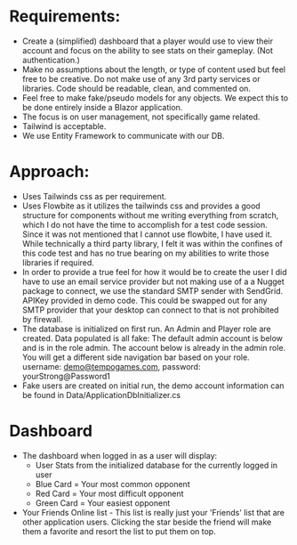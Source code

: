# Requirements:

- Create a (simplified) dashboard that a player would use to view their account and focus on the ability to see stats on their gameplay. (Not authentication.)
- Make no assumptions about the length, or type of content used but feel free to be creative. Do not make use of any 3rd party services or libraries. Code should be readable, clean, and commented on.
- Feel free to make fake/pseudo models for any objects. We expect this to be done entirely inside a Blazor application.
- The focus is on user management, not specifically game related.
- Tailwind is acceptable.
- We use Entity Framework to communicate with our DB.

# Approach:
- Uses Tailwinds css as per requirement.
- Uses Flowbite as it utilizes the tailwinds css and provides a good structure for components without me writing everything from scratch,
  which I do not have the time to accomplish for a test code session. Since it was not mentioned that I cannot use flowbite, I have used it.
  While technically a third party library, I felt it was within the confines of this code test and has no true bearing on my abilities to write
  those libraries if required.
- In order to provide a true feel for how it would be to create the user I did have to use an email service provider but not making use of a
  a Nugget package to connect, we use the standard SMTP sender with SendGrid. APIKey provided in demo code. This could be swapped out for any
  SMTP provider that your desktop can connect to that is not prohibited by firewall.
- The database is initialized on first run. An Admin and Player role are created. Data populated is all fake:
  The default admin account is below and is in the role admin. The account below is already in the admin role.
  You will get a different side navigation bar based on your role.
  username: demo@tempogames.com, password: yourStrong@Password1
- Fake users are created on initial run, the demo account information can be found in Data/ApplicationDbInitializer.cs

# Dashboard
- The dashboard when logged in as a user will display:
	- User Stats from the initialized database for the currently logged in user
	- Blue Card = Your most common opponent
    - Red Card = Your most difficult opponent
    - Green Card = Your easiest opponent
- Your Friends Online list - This list is really just your 'Friends' list that are other application users. Clicking the star beside the 
  friend will make them a favorite and resort the list to put them on top.